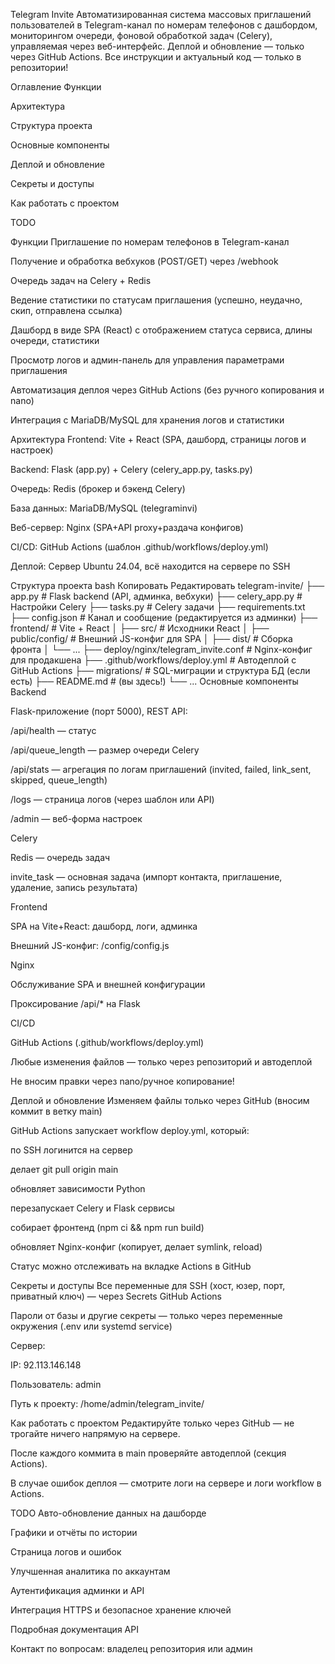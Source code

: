 Telegram Invite
Автоматизированная система массовых приглашений пользователей в Telegram-канал по номерам телефонов с дашбордом, мониторингом очереди, фоновой обработкой задач (Celery), управляемая через веб-интерфейс. Деплой и обновление — только через GitHub Actions.
Все инструкции и актуальный код — только в репозитории!

Оглавление
Функции

Архитектура

Структура проекта

Основные компоненты

Деплой и обновление

Секреты и доступы

Как работать с проектом

TODO

Функции
Приглашение по номерам телефонов в Telegram-канал

Получение и обработка вебхуков (POST/GET) через /webhook

Очередь задач на Celery + Redis

Ведение статистики по статусам приглашения (успешно, неудачно, скип, отправлена ссылка)

Дашборд в виде SPA (React) с отображением статуса сервиса, длины очереди, статистики

Просмотр логов и админ-панель для управления параметрами приглашения

Автоматизация деплоя через GitHub Actions (без ручного копирования и nano)

Интеграция с MariaDB/MySQL для хранения логов и статистики

Архитектура
Frontend: Vite + React (SPA, дашборд, страницы логов и настроек)

Backend: Flask (app.py) + Celery (celery_app.py, tasks.py)

Очередь: Redis (брокер и бэкенд Celery)

База данных: MariaDB/MySQL (telegraminvi)

Веб-сервер: Nginx (SPA+API proxy+раздача конфигов)

CI/CD: GitHub Actions (шаблон .github/workflows/deploy.yml)

Деплой: Сервер Ubuntu 24.04, всё находится на сервере по SSH

Структура проекта
bash
Копировать
Редактировать
telegram-invite/
├── app.py                    # Flask backend (API, админка, вебхуки)
├── celery_app.py             # Настройки Celery
├── tasks.py                  # Celery задачи
├── requirements.txt
├── config.json               # Канал и сообщение (редактируется из админки)
├── frontend/                 # Vite + React
│   ├── src/                  # Исходники React
│   ├── public/config/        # Внешний JS-конфиг для SPA
│   ├── dist/                 # Сборка фронта
│   └── ...
├── deploy/nginx/telegram_invite.conf  # Nginx-конфиг для продакшена
├── .github/workflows/deploy.yml       # Автодеплой с GitHub Actions
├── migrations/               # SQL-миграции и структура БД (если есть)
├── README.md                 # (вы здесь!)
└── ...
Основные компоненты
Backend

Flask-приложение (порт 5000), REST API:

/api/health — статус

/api/queue_length — размер очереди Celery

/api/stats — агрегация по логам приглашений (invited, failed, link_sent, skipped, queue_length)

/logs — страница логов (через шаблон или API)

/admin — веб-форма настроек

Celery

Redis — очередь задач

invite_task — основная задача (импорт контакта, приглашение, удаление, запись результата)

Frontend

SPA на Vite+React: дашборд, логи, админка

Внешний JS-конфиг: /config/config.js

Nginx

Обслуживание SPA и внешней конфигурации

Проксирование /api/* на Flask

CI/CD

GitHub Actions (.github/workflows/deploy.yml)

Любые изменения файлов — только через репозиторий и автодеплой

Не вносим правки через nano/ручное копирование!

Деплой и обновление
Изменяем файлы только через GitHub (вносим коммит в ветку main)

GitHub Actions запускает workflow deploy.yml, который:

по SSH логинится на сервер

делает git pull origin main

обновляет зависимости Python

перезапускает Celery и Flask сервисы

собирает фронтенд (npm ci && npm run build)

обновляет Nginx-конфиг (копирует, делает symlink, reload)

Статус можно отслеживать на вкладке Actions в GitHub

Секреты и доступы
Все переменные для SSH (хост, юзер, порт, приватный ключ) — через Secrets GitHub Actions

Пароли от базы и другие секреты — только через переменные окружения (.env или systemd service)

Сервер:

IP: 92.113.146.148

Пользователь: admin

Путь к проекту: /home/admin/telegram_invite/

Как работать с проектом
Редактируйте только через GitHub — не трогайте ничего напрямую на сервере.

После каждого коммита в main проверяйте автодеплой (секция Actions).

В случае ошибок деплоя — смотрите логи на сервере и логи workflow в Actions.

TODO
 Авто-обновление данных на дашборде

 Графики и отчёты по истории

 Страница логов и ошибок

 Улучшенная аналитика по аккаунтам

 Аутентификация админки и API

 Интеграция HTTPS и безопасное хранение ключей

 Подробная документация API

Контакт по вопросам: владелец репозитория или админ